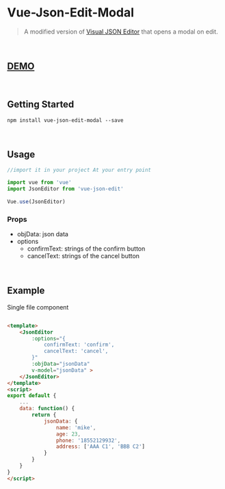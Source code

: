 # Vue-Json-Edit-Modal

> A modified version of [Visual JSON Editor](https://github.com/jinkin1995/vue-json-edit) that opens a modal on edit.

</br>


## **[DEMO](http://melvinchng.github.io/vue-json-edit-modal)**

</br>


## Getting Started
```
npm install vue-json-edit-modal --save
```

</br>


## Usage

``` javascript
//import it in your project At your entry point

import vue from 'vue'
import JsonEditor from 'vue-json-edit'
  
Vue.use(JsonEditor)
```
### Props

* objData: json data
* options
    * confirmText: strings of the confirm button
    * cancelText: strings of the cancel button


</br>

## Example
Single file component
``` html

<template>
    <JsonEditor
        :options="{
            confirmText: 'confirm',
            cancelText: 'cancel',
        }"
        :objData="jsonData" 
        v-model="jsonData" >
    </JsonEditor>
</template>
<script>
export default {
    ...
    data: function() {
        return {
            jsonData: {
                name: 'mike',
                age: 23,
                phone: '18552129932',
                address: ['AAA C1', 'BBB C2']
            }
        }
    }
}
</script> 
```

</br>



